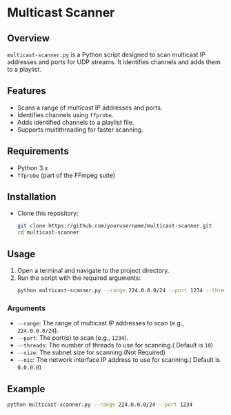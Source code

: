 # Multicast Scanner

## Overview

`multicast-scanner.py` is a Python script designed to scan multicast IP addresses and ports for UDP streams. It identifies channels and adds them to a playlist.

## Features

- Scans a range of multicast IP addresses and ports.
- Identifies channels using `ffprobe`.
- Adds identified channels to a playlist file.
- Supports multithreading for faster scanning.

## Requirements

- Python 3.x
- `ffprobe` (part of the FFmpeg suite)

## Installation

* Clone this repository:
    ```sh
    git clone https://github.com/yourusername/multicast-scanner.git
    cd multicast-scanner
    ```

## Usage

1. Open a terminal and navigate to the project directory.
2. Run the script with the required arguments:
    ```sh
    python multicast-scanner.py --range 224.0.0.0/24 --port 1234 --threads 4 --size 28 --nic 192.168.1.24
    ```

### Arguments

- `--range`: The range of multicast IP addresses to scan (e.g., `224.0.0.0/24`).
- `--port`: The port(s) to scan (e.g., `1234`).
- `--threads`: The number of threads to use for scanning.( Default is `10`)
- `--size`: The subnet size for scanning.(Not Required)
- `--nic`: The network interface IP address to use for scanning.( Default is `0.0.0.0`)

## Example

```sh
python multicast-scanner.py --range 224.0.0.0/24 --port 1234